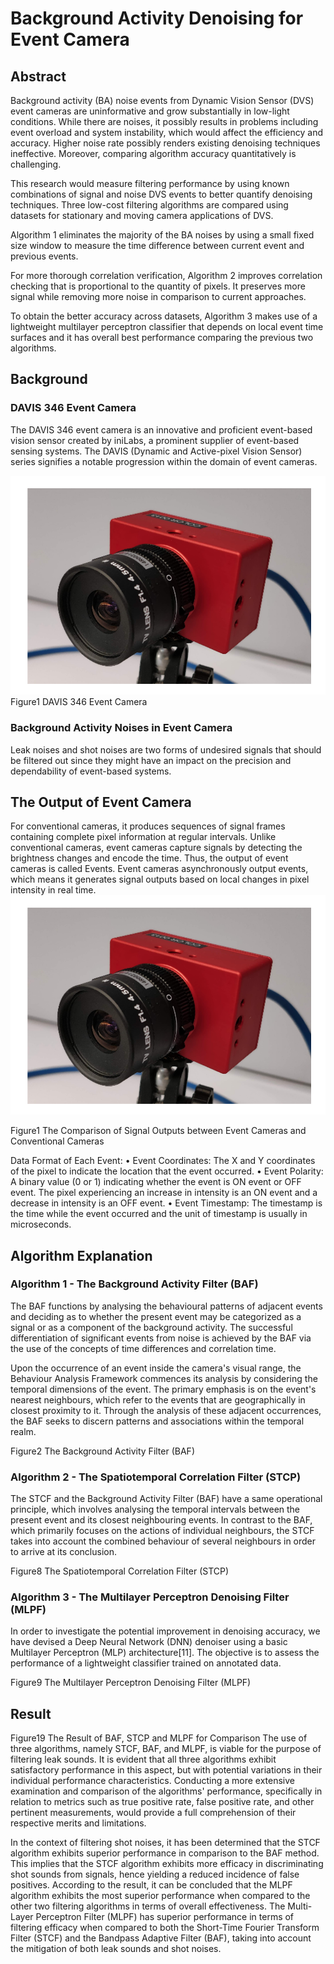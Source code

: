 # Background Activity Denoising for Event Camera

## Abstract
Background activity (BA) noise events from Dynamic Vision Sensor (DVS) event cameras are uninformative and grow substantially in low-light conditions. While there are noises, it possibly results in problems including event overload and system instability, which would affect the efficiency and accuracy. Higher noise rate possibly renders existing denoising techniques ineffective. Moreover, comparing algorithm accuracy quantitatively is challenging. 

This research would measure filtering performance by using known combinations of signal and noise DVS events to better quantify denoising techniques. Three low-cost filtering algorithms are compared using datasets for stationary and moving camera applications of DVS. 

Algorithm 1 eliminates the majority of the BA noises by using a small fixed size window to measure the time difference between current event and previous events. 

For more thorough correlation verification, Algorithm 2 improves correlation checking that is proportional to the quantity of pixels. It preserves more signal while removing more noise in comparison to current approaches. 

To obtain the better accuracy across datasets, Algorithm 3 makes use of a lightweight multilayer perceptron classifier that depends on local event time surfaces and it has overall best performance comparing the previous two algorithms.


## Background

### DAVIS 346 Event Camera
The DAVIS 346 event camera is an innovative and proficient event-based vision sensor created by iniLabs, a prominent supplier of event-based sensing systems. The DAVIS (Dynamic and Active-pixel Vision Sensor) series signifies a notable progression within the domain of event cameras.

![cam!](FIGURE/CAM.png)
Figure1 DAVIS 346 Event Camera

### Background Activity Noises in Event Camera
Leak noises and shot noises are two forms of undesired signals that should be filtered out since they might have an impact on the precision and dependability of event-based systems. 

## The Output of Event Camera
For conventional cameras, it produces sequences of signal frames containing complete pixel information at regular intervals. Unlike conventional cameras, event cameras capture signals by detecting the brightness changes and encode the time. Thus, the output of event cameras is called Events. Event cameras asynchronously output events, which means it generates signal outputs based on local changes in pixel intensity in real time.
![cam!](FIGURE/CAM.png)

Figure1 The Comparison of Signal Outputs between Event Cameras and Conventional Cameras

Data Format of Each Event:
•	Event Coordinates: The X and Y coordinates of the pixel to indicate the location that the event occurred.
•	Event Polarity: A binary value (0 or 1) indicating whether the event is ON event or OFF event. The pixel experiencing an increase in intensity is an ON event and a decrease in intensity is an OFF event.
•	Event Timestamp: The timestamp is the time while the event occurred and the unit of timestamp is usually in microseconds.

## Algorithm Explanation

### Algorithm 1 - The Background Activity Filter (BAF)
The BAF functions by analysing the behavioural patterns of adjacent events and deciding as to whether the present event may be categorized as a signal or as a component of the background activity. The successful differentiation of significant events from noise is achieved by the BAF via the use of the concepts of time differences and correlation time.

Upon the occurrence of an event inside the camera's visual range, the Behaviour Analysis Framework commences its analysis by considering the temporal dimensions of the event. The primary emphasis is on the event's nearest neighbours, which refer to the events that are geographically in closest proximity to it. Through the analysis of these adjacent occurrences, the BAF seeks to discern patterns and associations within the temporal realm.

Figure2 The Background Activity Filter (BAF)

### Algorithm 2 - The Spatiotemporal Correlation Filter (STCP)
The STCF and the Background Activity Filter (BAF) have a same operational principle, which involves analysing the temporal intervals between the present event and its closest neighbouring events. In contrast to the BAF, which primarily focuses on the actions of individual neighbours, the STCF takes into account the combined behaviour of several neighbours in order to arrive at its conclusion.

Figure8 The Spatiotemporal Correlation Filter (STCP)

### Algorithm 3 - The Multilayer Perceptron Denoising Filter (MLPF)
In order to investigate the potential improvement in denoising accuracy, we have devised a Deep Neural Network (DNN) denoiser using a basic Multilayer Perceptron (MLP) architecture[11]. The objective is to assess the performance of a lightweight classifier trained on annotated data.

Figure9 The Multilayer Perceptron Denoising Filter (MLPF)

## Result

Figure19 The Result of BAF, STCP and MLPF for Comparison
The use of three algorithms, namely STCF, BAF, and MLPF, is viable for the purpose of filtering leak sounds. It is evident that all three algorithms exhibit satisfactory performance in this aspect, but with potential variations in their individual performance characteristics. Conducting a more extensive examination and comparison of the algorithms' performance, specifically in relation to metrics such as true positive rate, false positive rate, and other pertinent measurements, would provide a full comprehension of their respective merits and limitations.

In the context of filtering shot noises, it has been determined that the STCF algorithm exhibits superior performance in comparison to the BAF method. This implies that the STCF algorithm exhibits more efficacy in discriminating shot sounds from signals, hence yielding a reduced incidence of false positives.
According to the result, it can be concluded that the MLPF algorithm exhibits the most superior performance when compared to the other two filtering algorithms in terms of overall effectiveness. The Multi-Layer Perceptron Filter (MLPF) has superior performance in terms of filtering efficacy when compared to both the Short-Time Fourier Transform Filter (STCF) and the Bandpass Adaptive Filter (BAF), taking into account the mitigation of both leak sounds and shot noises.


